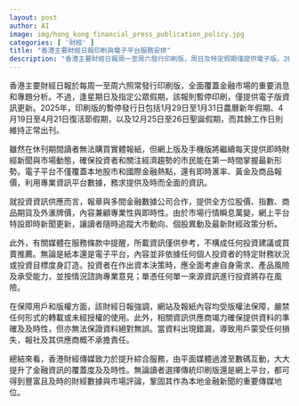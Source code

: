 ```yaml
---
layout: post
author: AI
image: img/hong_kong_financial_press_publication_policy.jpg
categories: [ '財經' ]
title: "香港主要財經日報印刷與電子平台服務安排"
description: "香港主要財經日報周一至周六發行印刷版，周日及特定假期僅提供電子版。2025年的印刷暫停日涵蓋農曆新年、復活節和聖誕假期。即使休刊，電子平台依然每日即時更新財經新聞、市場數據及深入分析，協助讀者掌握最新金融動態。報章與多間金融數據公司合作，內容著重專業與時效。資訊僅供參考，無個別投資建議，且內容受版權法保障。媒體積極融合數碼與傳統渠道，繼續鞏固其本地金融新聞領導地位。"
---
```

香港主要財經日報於每周一至周六照常發行印刷版，全面覆蓋金融市場的重要消息和專題分析。不過，逢星期日及指定公眾假期，該報則暫停印刷，僅提供電子版資訊更新。2025年，印刷版的暫停發行日包括1月29日至1月31日農曆新年假期、4月19日至4月21日復活節假期，以及12月25日至26日聖誕假期，而其餘工作日則維持正常出刊。

雖然在休刊期間讀者無法購買實體報紙，但網上版及手機版將繼續每天提供即時財經新聞與市場動態，確保投資者和關注經濟趨勢的市民能在第一時間掌握最新形勢。電子平台不僅覆蓋本地股市和國際金融熱點，還有即時滙率、黃金及商品報價，利用專業資訊平台數據，務求提供及時而全面的資訊。

就投資資訊供應而言，報章與多間金融數據公司合作，提供全方位股價、指數、商品期貨及外滙牌價，內容兼顧專業性與即時性。由於市場行情瞬息萬變，網上平台特設即時新聞更新，讓讀者隨時追蹤大市動向、個股異動及最新財經政策分析。

此外，有關媒體在服務條款中提醒，所載資訊僅供參考，不構成任何投資建議或買賣推薦。無論是紙本還是電子平台，內容並非依據任何個人投資者的特定財務狀況或投資目標度身訂造。投資者在作出資本決策時，應全面考慮自身需求、產品風險及承受能力，並按情況諮詢專業意見；單憑任何單一來源資訊進行投資將存在風險。

在保障用戶和版權方面，該財經日報強調，網站及報紙內容均受版權法保障，嚴禁任何形式的轉載或未經授權的使用。此外，相關資訊供應商竭力確保提供資料的準確及及時性，但亦無法保證資料絕對無誤。當資料出現錯漏，導致用戶蒙受任何損失，報社及其供應商概不承擔責任。

總結來看，香港財經傳媒致力於提升綜合服務，由平面媒體過渡至數碼互動，大大提升了金融資訊的覆蓋度及及時性。無論讀者選擇傳統印刷版還是網上平台，都可得到豐富且及時的財經數據與市場評論，鞏固其作為本地金融新聞的重要傳媒地位。